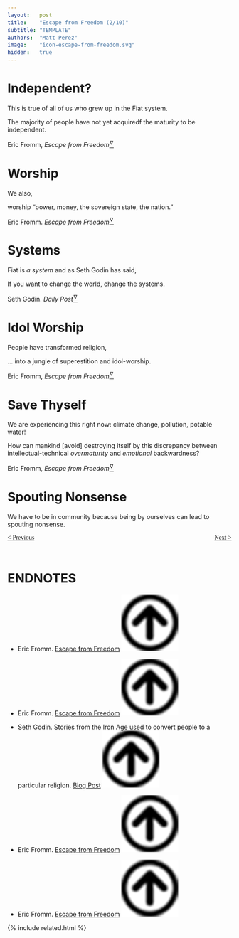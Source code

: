 ```yaml
---
layout:   post
title:    "Escape from Freedom (2/10)"
subtitle: "TEMPLATE"
authors:  "Matt Perez"
image:    "icon-escape-from-freedom.svg"
hidden:   true
---
```


<div style='display:none; '>
 <p><em>Escape from Freedom</em> was published in 1941. Pim de Morre, co-founder of <em>Corporate Rebels</em>, reminded me of it (he is reading it). I read it when I was 18-19 years old (I am a mere 73 now).</p>
</div>

<h1>Independent?</h1>
 <p>This is true of all of us who grew up in the Fiat system.</p>
  <div class="_citation">
   <p>The majority of people have not yet acquiredf the maturity to be independent.</p>
   <p id="_signature">Eric Fromm, <em>Escape from Freedom</em><a href='#en01'><sup id='bm01'>&hairsp;&nabla;&hairsp;</sup></a></p>
  </div>

<h1>Worship</h1>
 <p>We also,</p>
  <div class="_citation">
   <p>worship &ldquo;power, money, the sovereign state, the nation.&rdquo;</p>
   <p id="_signature">Eric Fromm. <em>Escape from Freedom</em><a href='#en02'><sup id='bm02'>&hairsp;&nabla;&hairsp;</sup></a></p>
  </div>

<h1>Systems</h1>
 <p>Fiat is <em>a system</em> and as Seth Godin has said,</p>
  <div class="_citation">
   <p>If you want to change the world, change the systems.</p>
   <p id="_signature">Seth Godin. <em>Daily Post</em><a href='#en03'><sup id='bm03'>&hairsp;&nabla;&hairsp;</sup></a></p>
  </div>

<h1>Idol Worship</h1>
 <p>People have transformed religion,</p>
  <div class="_citation">
   <p>&hellip; into a jungle of superestition and idol-worship.</p>
   <p id="_signature">Eric Fromm, <em>Escape from Freedom</em><a href='#en04'><sup id='bm04'>&hairsp;&nabla;&hairsp;</sup></a></p>
  </div>

<h1>Save Thyself</h1>
 <p>We are experiencing this right now: climate change, pollution, potable water!</p>
  <div class="_citation">
   <p>How can mankind [avoid] destroying itself by this discrepancy between intellectual-technical <em>overmaturity</em> and <em>emotional</em> backwardness?</p>
   <p id="_signature">Eric Fromm, <em>Escape from Freedom</em><a href='#en05'><sup id='bm05'>&hairsp;&nabla;&hairsp;</sup></a></p>
  </div>

<h1>Spouting Nonsense</h1>
  <p>We have to be in community because being by ourselves can lead to spouting nonsense.</p>

<div style="margin-bottom:1in; font-family: American Typewriter, serif; ">
 <span style="float:left; "> <a href="https://radicalcompanies.com/2024/12/21/escape-from-freedom">&lt; Previous</a></span>
 <span style="float:right; "><a href="https://radicalcompanies.com/2024/12/23/escape-from-freedom">Next &gt;</a></span>
</div>

<h1 class="_section">ENDNOTES</h1>
 <ul>
  <li id="en01">
   <p class="_list-item">
    Eric Fromm.
    <a href="https://www.amazon.com/Escape-Freedom-Erich-Fromm/dp/0805031499" target="_blank">Escape from Freedom</a>
    <a class="_uparrow" href="#bm01"><img src="/assets/img/arrow-up-icon.png"></a>
   </p>
  </li>
  <li id="en02">
   <p class="_list-item">
    Eric Fromm.
    <a href="https://www.amazon.com/Escape-Freedom-Erich-Fromm/dp/0805031499" target="_blank">Escape from Freedom</a>
    <a class="_uparrow" href="#bm02"><img src="/assets/img/arrow-up-icon.png"></a>
   </p>
  </li>
  <li id="en03">
   <p class="_list-item">
    Seth Godin.
    Stories from the Iron Age used to convert people to a particular religion.
    <a href="https://seths.blog//12/our-new-school/" target="_blank">Blog Post</a>
    <a class="_uparrow" href="#bm03"><img src="/assets/img/arrow-up-icon.png"></a>
   </p>
  </li>
  <li id="en04">
   <p class="_list-item">
    Eric Fromm.
    <a href="https://www.amazon.com/Escape-Freedom-Erich-Fromm/dp/0805031499" target="_blank">Escape from Freedom</a>
    <a class="_uparrow" href="#bm04"><img src="/assets/img/arrow-up-icon.png"></a>
   </p>
  </li>
  <li id="en05">
   <p class="_list-item">
    Eric Fromm.
    <a href="https://www.amazon.com/Escape-Freedom-Erich-Fromm/dp/0805031499" target="_blank">Escape from Freedom</a>
    <a class="_uparrow" href="#bm05"><img src="/assets/img/arrow-up-icon.png"></a>
   </p>
  </li>
 </ul>

{% include related.html %}